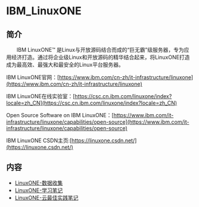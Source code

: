 # IBM_LinuxONE

## 简介
&#8195;&#8195;IBM LinuxONE™ 是Linux与开放源码结合而成的“巨无霸”级服务器，专为应用经济打造。通过将企业级Linux和开放源码的精华结合起来，将LinuxONE打造成为最高效、最强大和最安全的Linux平台服务器。

IBM LinuxONE官网：[https://www.ibm.com/cn-zh/it-infrastructure/linuxone](https://www.ibm.com/cn-zh/it-infrastructure/linuxone)

IBM LinuxONE在线实验室：[https://csc.cn.ibm.com/linuxone/index?locale=zh_CN](https://csc.cn.ibm.com/linuxone/index?locale=zh_CN)

Open Source Software on IBM LinuxONE：[https://www.ibm.com/it-infrastructure/linuxone/capabilities/open-source](https://www.ibm.com/it-infrastructure/linuxone/capabilities/open-source)

IBM LinuxONE CSDN主页:[https://linuxone.csdn.net/](https://linuxone.csdn.net/)

## 内容
- [LinuxONE-数据收集](https://bond-huang.github.io/huang/02-IBM_Z&LinuxONE/01-IBM_LinuxONE/01-LinuxONE-%E6%95%B0%E6%8D%AE%E6%94%B6%E9%9B%86.html)
- [LinuxONE-学习笔记](https://bond-huang.github.io/huang/02-IBM_Z&LinuxONE/01-IBM_LinuxONE/02-LinuxONE-%E5%AD%A6%E4%B9%A0%E7%AC%94%E8%AE%B0.html)
- [LinuxONE-云最佳实践笔记](https://ebook.big1000.com/02-IBM_Z&LinuxONE/01-IBM_LinuxONE/03-LinuxONE-%E4%BA%91%E6%9C%80%E4%BD%B3%E5%AE%9E%E8%B7%B5%E7%AC%94%E8%AE%B0.html)
